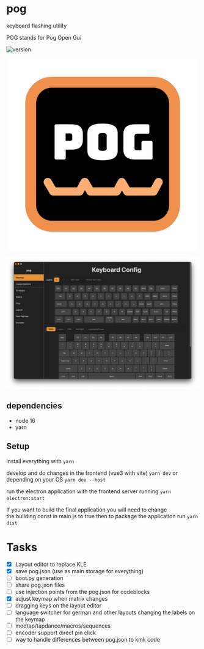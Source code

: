 # pog 
keyboard flashing utility

POG stands for Pog Open Gui

![version](https://badgen.net/badge/version/v0.0.9/green )

![logo](build/icon.png?raw=true)

![preview](src/assets/pog-thumbnail.png?raw=true)

## dependencies
* node 16
* yarn

## Setup
install everything with 
`yarn`

develop and do changes in the frontend (vue3 with vite)
`yarn dev`
or depending on your OS
`yarn dev --host`

run the electron application with the frontend server running
`yarn electron:start`


If you want to build the final application you will need to change \
the building const in main.js to true
then to package the application run
`yarn dist`

# Tasks

- [x] Layout editor to replace KLE
- [x] save pog.json (use as main storage for everything)
- [ ] boot.py generation
- [ ] share pog.json files
- [ ] use injection points from the pog.json for codeblocks
- [x] adjust keymap when matrix changes
- [ ] dragging keys on the layout editor
- [ ] language switcher for german and other layouts changing the labels on the keymap
- [ ] modtap/tapdance/macros/sequences
- [ ] encoder support direct pin click
- [ ] way to handle differences between pog.json to kmk code
